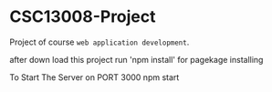 # CSC13008-Project
Project of course `web application development`.

after down load this project run 'npm install' for pagekage installing

To Start The Server on PORT 3000
npm start